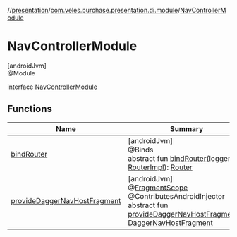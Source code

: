 //[presentation](../../../index.md)/[com.veles.purchase.presentation.di.module](../index.md)/[NavControllerModule](index.md)

# NavControllerModule

[androidJvm]\
@Module

interface [NavControllerModule](index.md)

## Functions

| Name | Summary |
|---|---|
| [bindRouter](bind-router.md) | [androidJvm]<br>@Binds<br>abstract fun [bindRouter](bind-router.md)(logger: [RouterImpl](../../com.veles.purchase.presentation.base.mvvm.navigation/-router-impl/index.md)): [Router](../../com.veles.purchase.presentation.base.mvvm.navigation/-router/index.md) |
| [provideDaggerNavHostFragment](provide-dagger-nav-host-fragment.md) | [androidJvm]<br>@[FragmentScope](../../com.veles.purchase.presentation.di.annotation.scope/-fragment-scope/index.md)<br>@ContributesAndroidInjector<br>abstract fun [provideDaggerNavHostFragment](provide-dagger-nav-host-fragment.md)(): [DaggerNavHostFragment](../../com.veles.purchase.presentation.base.mvvm.navigation/-dagger-nav-host-fragment/index.md) |
